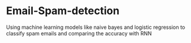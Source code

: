 # Email-Spam-detection
Using machine learning models like naive bayes and logistic regression to classify spam emails and comparing the accuracy with RNN
